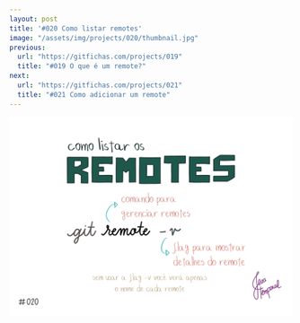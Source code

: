 ```yaml
---
layout: post
title: '#020 Como listar remotes'
image: "/assets/img/projects/020/thumbnail.jpg"
previous:
  url: "https://gitfichas.com/projects/019"
  title: "#019 O que é um remote?"
next:
  url: "https://gitfichas.com/projects/021"
  title: "#021 Como adicionar um remote"
---
```


<img alt="Para obter a lista de remotes use git remote -v" src="/assets/img/projects/020/full.jpg">